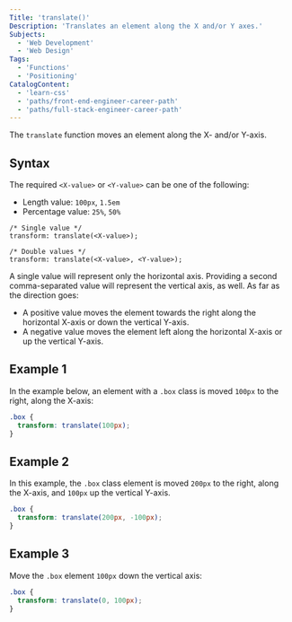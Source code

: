 ```yaml
---
Title: 'translate()'
Description: 'Translates an element along the X and/or Y axes.'
Subjects:
  - 'Web Development'
  - 'Web Design'
Tags:
  - 'Functions'
  - 'Positioning'
CatalogContent:
  - 'learn-css'
  - 'paths/front-end-engineer-career-path'
  - 'paths/full-stack-engineer-career-path'
---
```


The `translate` function moves an element along the X- and/or Y-axis.

## Syntax

The required `<X-value>` or `<Y-value>` can be one of the following:

- Length value: `100px`, `1.5em`
- Percentage value: `25%`, `50%`

```pseudo
/* Single value */
transform: translate(<X-value>);

/* Double values */
transform: translate(<X-value>, <Y-value>);
```

A single value will represent only the horizontal axis. Providing a second comma-separated value will represent the vertical axis, as well. As far as the direction goes:

- A positive value moves the element towards the right along the horizontal X-axis or down the vertical Y-axis.
- A negative value moves the element left along the horizontal X-axis or up the vertical Y-axis.

## Example 1

In the example below, an element with a `.box` class is moved `100px` to the right, along the X-axis:

```css
.box {
  transform: translate(100px);
}
```

## Example 2

In this example, the `.box` class element is moved `200px` to the right, along the X-axis, and `100px` up the vertical Y-axis.

```css
.box {
  transform: translate(200px, -100px);
}
```

## Example 3

Move the `.box` element `100px` down the vertical axis:

```css
.box {
  transform: translate(0, 100px);
}
```

